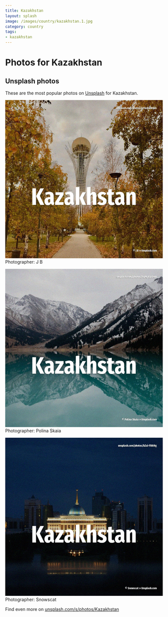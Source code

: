 ```yaml
---
title: Kazakhstan
layout: splash
image: /images/country/kazakhstan.1.jpg
category: country
tags:
- kazakhstan
---
```

# Photos for Kazakhstan
 
## Unsplash photos
These are the most popular photos on [Unsplash](https://unsplash.com) for Kazakhstan.
 
![Kazakhstan](/images/country/kazakhstan.1.jpg)
Photographer:  J B
 
![Kazakhstan](/images/country/kazakhstan.2.jpg)
Photographer:  Polina Skaia
 
![Kazakhstan](/images/country/kazakhstan.3.jpg)
Photographer:  Snowscat
 
Find even more on [unsplash.com/s/photos/Kazakhstan](https://unsplash.com/s/photos/Kazakhstan)
 
